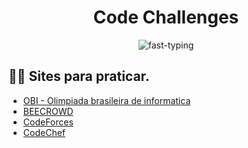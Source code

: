 

<div align="center">

# Code Challenges

![fast-typing](https://user-images.githubusercontent.com/86995782/201558838-f37af52e-d65a-479a-8f75-2f2fa542f2f7.gif)



</div>

## 👨‍🏫 Sites para praticar.

- [OBI - Olimpiada brasileira de informatica](https://olimpiada.ic.unicamp.br/pratique/pj/) <br>
- [BEECROWD](https://www.beecrowd.com.br) <br>
- [CodeForces](https://codeforces.com) <br>
- [CodeChef](https://www.codechef.com) <br> 




